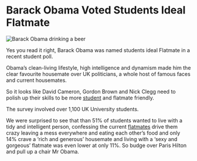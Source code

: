 Barack Obama Voted Students Ideal Flatmate
==========================================
![Barack Obama drinking a beer](/media/images/barack-obama-drinking-a-beer.jpg)

Yes you read it right, Barack Obama was named students ideal Flatmate in a
recent student poll.

Obama’s clean-living lifestyle, high intelligence and dynamism made him the
clear favourite housemate over UK politicians, a whole host of famous faces and
current housemates.

So it looks like David Cameron, Gordon Brown and Nick Clegg need to polish up
their skills to be more [student](/rooms/) and flatmate friendly.

The survey involved over 1,100 UK University students.

We were surprised to see that than 51% of students wanted to live with a tidy
and intelligent person, confessing the current [flatmates](/rooms/) drive them crazy
leaving a mess everywhere and eating each other’s food and only 14% crave a
‘rich and generous’ housemate and living with a ‘sexy and gorgeous’ flatmate was
even lower at only 11%. So budge over Paris Hilton and pull up a chair Mr Obama.

